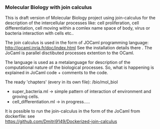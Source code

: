 ### Molecular Biology with join calculus

This is draft version of Molecular Biology project using 
join-calculus for the description of the intercellular processes like: 
cell proliferation, cell differentiation, cell moving within a comlex name space of body, virus or bacteria interaction with cells etc..

The join calculus is used in the form of JOCaml programming language: 
http://jocaml.inria.fr/doc/index.html  See the installation details there . The JoCaml is parallel disctibuted processes extention to the 
OCaml. 

The language is used as a metalanguage for description of the computational nature of the biological processes. So, what is happening is explained in JoCaml code + comments to the code. 

The ready 'chapters' (every in its own file):
/bio/mol_biol

- super_bacteria.ml -> simple pattern of interaction of environment and groving cells. 
- cell_differentiation.ml -> in progress.....

It is possible to run the join-calculus in the 
form of the JoCaml from dockerfile: see  
https://github.com/Dmitri9149/Dockerized-join-calculus 

